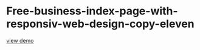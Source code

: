 # Free-business-index-page-with-responsiv-web-design-copy-eleven
<a href="http://webi4u.com/web/article/Free-business-index-page-with-responsiv-web-design-copy-eleven/">
  view demo
</a>
